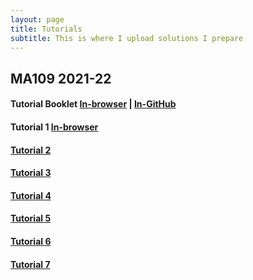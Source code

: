 ```yaml
---
layout: page
title: Tutorials
subtitle: This is where I upload solutions I prepare
---
```


## MA109 2021-22
#### Tutorial Booklet [In-browser](/MA109/booklet.pdf) | [In-GitHub](https://github.com/sarthakmittal92/sarthakmittal92.github.io/blob/main/tuts/MA109/booklet.pdf)
#### Tutorial 1 [In-browser](/MA109/tut1.pdf)
#### [Tutorial 2](/MA109/tut2.pdf)
#### [Tutorial 3](/MA109/tut3.pdf)
#### [Tutorial 4](/MA109/tut4.pdf)
#### [Tutorial 5](/MA109/tut5.pdf)
#### [Tutorial 6](/MA109/tut6.pdf)
#### [Tutorial 7](/MA109/tut7.pdf)